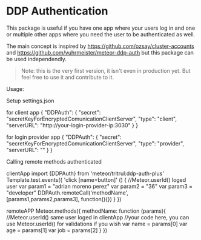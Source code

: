 # DDP Authentication

This package is useful if you have one app where your users log in
and one or multiple other apps where you need the user to be
authenticated as well.

The main concept is inspired by https://github.com/ozsay/cluster-accounts and https://github.com/vuhrmeister/meteor-ddp-auth
but this package can be used independendly.

> Note: this is the very first version, it isn't even in production yet.
But feel free to use it and contribute to it.

Usage:

Setup settings.json

for client app
{
    "DDPAuth": {
        "secret": "secretKeyForEncryptedComunicationClientServer",
        "type": "client",
        "serverURL": "http://your-login-provider-ip:3030"
    }
}

for login provider app
{
    "DDPAuth": {
        "secret": "secretKeyForEncryptedComunicationClientServer",
        "type": "provider",
        "serverURL": ""
    }
}

Calling remote methods authenticated

clientApp
import {DDPAuth} from 'meteor/tritrul:ddp-auth-plus'
Template.test.events({
  'click [name=button]' () {
    //Meteor.userId() loged user
    var param1 = "adrian moreno perez"
    var param2 = "36"
    var param3 = "developer"
    DDPAuth.remoteCall('methodName', [params1,params2,params3], function(){})
  }
})

remoteAPP
Meteor.methods({
  methodName: function (params){
    //Meteor.userId() same user loged in clientApp
    //your code here, you can use Meteor.userId() for validations if you wish
    var name = params[0]
    var age = params[1]
    var job = params[2]
  }
})
